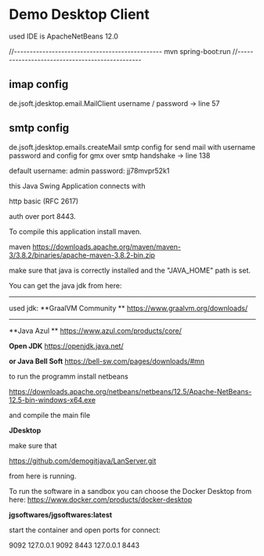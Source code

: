 
Demo Desktop Client
============================================================

used IDE is ApacheNetBeans 12.0

//-----------------------------------------------
        mvn spring-boot:run
//-----------------------------------------------

imap config
-----------------------------------
de.jsoft.jdesktop.email.MailClient
username / password
-> line 57

smtp config
------------------------------------
de.jsoft.jdesktop.emails.createMail
smtp config for send mail with username password and config for gmx 
over smtp handshake
-> line 138


default username: admin
        password: jj78mvpr52k1



this Java Swing Application connects with 

http basic (RFC 2617) 

auth over port 8443.





To compile this application install maven.

maven
https://downloads.apache.org/maven/maven-3/3.8.2/binaries/apache-maven-3.8.2-bin.zip

make sure that java is correctly installed and the "JAVA_HOME" path is set.

You can get the java jdk from here:

----------------------------------------------

used jdk:
**GraalVM Community **
https://www.graalvm.org/downloads/

----------------------------------------------

**Java Azul **
https://www.azul.com/products/core/

**Open JDK**
https://openjdk.java.net/

**or Java Bell Soft**
https://bell-sw.com/pages/downloads/#mn



to run the programm install netbeans

https://downloads.apache.org/netbeans/netbeans/12.5/Apache-NetBeans-12.5-bin-windows-x64.exe

and compile the main file 

**JDesktop**



make sure that 

https://github.com/demogitjava/LanServer.git

from here is running.



To run the software in a sandbox you can choose the Docker Desktop from here:
https://www.docker.com/products/docker-desktop


**jgsoftwares/jgsoftwares:latest** 

start the container and open ports for connect:

9092 127.0.0.1 9092
8443 127.0.0.1 8443











